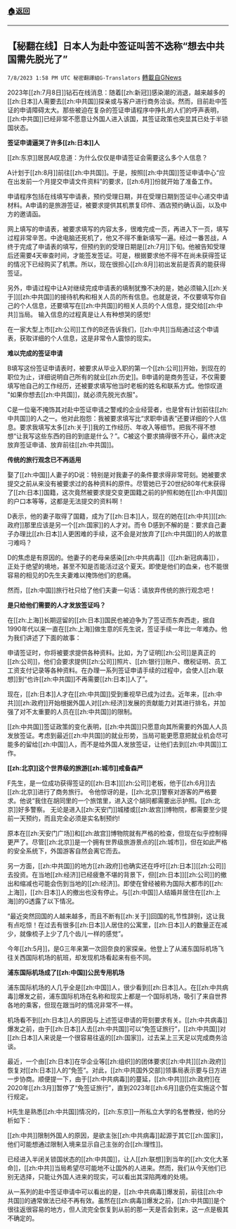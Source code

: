 ###  [:house:返回](README.md)
---


## 【秘翻在线】日本人为赴中签证叫苦不迭称“想去中共国需先脱光了”
`7/8/2023 1:58 PM UTC 秘密翻譯組G-Translators` [轉載自GNews](https://gnews.org/articles/1446412)

2023年[[zh:7月8日]]钻石在线消息：随着[[zh:新冠]]感染潮的消退，越来越多的[[zh:日本]]人需要去[[zh:中共国]]探亲或与客户进行商务洽谈。然而，目前赴中签证的申请障碍太大。那些被迫在复杂的签证申请程序中挣扎的人们的呼声表明，[[zh:中共国]]已经非常不愿意让外国人进入该国，其签证政策也突显其已处于半锁国状态。

**签证申请逼哭了许多[[zh:日本]]人**

[[zh:东京]]居民A叹息道：为什么仅仅是申请签证会需要这么多个人信息？

A计划于[[zh:8月]]前往[[zh:中共国]]。于是，按照[[zh:中共国]]签证申请中心“应在出发前一个月提交申请文件资料”的要求，[[zh:6月]]份就开始了准备工作。

申请程序包括在线填写申请表，预约受理日期，并在受理日期到签证中心递交申请材料。A申请的是旅游签证，被要求提供其机票复印件、酒店预约确认函，以及中方的邀请函。

网上填写的申请表，被要求填写的内容太多，很难完成一页，再进入下一页，填写过程非常辛苦。中途电脑还死机了，他又不得不重新填写一遍。经过一番苦战，A终于完成了申请表的填写，但预约到的受理日期是[[zh:7月]]下旬。他被告知受理后还需要4天审查时间，才能签发签证。可是，根据要求他不得不在尚未获得签证的情况下已经购买了机票。所以，现在很担心[[zh:8月]]初出发前是否真的能获得签证。

另外，申请过程中让A对继续完成申请表的填制犹豫不决的是，她必须输入[[zh:关于]][[zh:中共国]]的接待机构和相关人员的所有信息。也就是说，不仅要填写你自己的个人信息，还要填写在[[zh:中共国]]的相关人员的个人信息，提交给[[zh:中共]]当局。 输入信息的过程真是让人有种想哭的感觉!

在一家大型上市[[zh:公司]]工作的B还告诉我们，[[zh:中共]]当局通过这个申请表，获取详细的个人信息，这是非常令人震惊的现实。

**难以完成的签证申请**

B填写这份签证申请表时，被要求从毕业入职的第一个[[zh:公司]]开始，到现在的职位为止，详细说明自己所有的就业[[zh:历史]]。B申请的是商务签证，不仅需要填写他自己的工作经历，还被要求填写他当时老板的姓名和联系方式。他惊叹道 "如果你想去[[zh:中共国]]，就必须先脱光衣服"。

C是一位毫不掩饰其对赴中签证申请之警戒的企业经营者，也是曾有计划前往[[zh:中共国]]的人之一。他对此抱怨：我被要求填写比“求职申请表”还要详细的个人信息。要求我填写太多[[zh:关于]]我的工作经历、年收入等细节。把我不得不想想“让我写这些东西的目的到底是什么？”。C被这个要求搞得很不开心，最终决定放弃签证申请、放弃前往[[zh:中共国]]。

**传统的旅行观念已不再适用**

娶了[[zh:中国]]人妻子的D说：特别是对我妻子的条件要求得非常苛刻。她被要求提交之前从来没有被要求过的各种资料的原件。尽管她已于20世纪80年代末获得了[[zh:日本]]国籍，这次竟然被要求提交变更国籍之前的护照和她在[[zh:中共国]]的户口本等等，这都是无法提交的资料啊！

D表示，他的妻子取得了国籍，成为了[[zh:日本]]人，现在的她在[[zh:中共]][[zh:政府]]那里应该是另一个[[zh:国家]]的人才对。而令 D感到不解的是：要求自己妻子办理比[[zh:日本]]人更困难的手续，这不会是对放弃了[[zh:中共国]]的人的故意刁难吗？

D的焦虑是有原因的。他妻子的老母亲感染[[zh:中共病毒]]（[[zh:新冠病毒]]），正处于绝望的境地，甚至不知是否能活过这个夏天。即使是他们的血亲，也不能很容易的相见的D先生夫妻难以掩饰他们的悲痛。

然而，[[zh:中国]]旅行社只给了他们夫妻一句话：请放弃传统的旅行观念吧！

**是只给他们需要的人才发放签证吗？**

在[[zh:上海]]长期逗留的[[zh:日本]]国民也被迫争为了签证而东奔西走，据自1990年代以来一直在[[zh:上海]]做生意的E先生说，签证手续一年比一年难办。他为我们讲述了下面的故事：

申请签证时，你将被要求提供各种资料。比如，为了证明[[zh:公司]]是真正的[[zh:公司]]，他们会要求提供[[zh:公司]]照片、[[zh:银行]]账户、缴税证明、员工工资支付记录等各种资料。在办理一系列签证申请手续的过程中，会使人[[zh:联想]]到“也许[[zh:中共国]]不再需要[[zh:日本]]人了”。

现在，[[zh:日本]]人才在[[zh:中共国]]受到重视早已成为过去。近年来，[[zh:中共]][[zh:政府]]开始根据外国人对[[zh:经济]]发展的贡献能力对其进行排名，并加强了对不太重要的人员在[[zh:中共国]]的限制。

[[zh:中共国]]签证政策的变化表明，[[zh:中共国]]只愿意向其所需要的外国人人员发放签证。考虑到最近[[zh:中共国]]的就业形势，当局可能更愿意把就业机会尽可能多的留给[[zh:中国]]人，而不是给外国人发放签证，让他们去到[[zh:中共国]]工作。

**[[zh:北京]]这个世界级的旅游[[zh:城市]]戒备森严**

F先生，是一位成功获得签证的[[zh:日本]][[zh:公司]]老板，他于[[zh:6月]]去[[zh:北京]]进行了商务旅行。 令他惊讶的是，[[zh:北京]]警察对游客的严格要求。他说“我住在胡同里的一个旅馆里，进入这个胡同都需要出示护照。[[zh:北京]]好多警察。 无论是进入[[zh:天安门]]城楼或[[zh:故宫]]博物院，都需要至少提前一天预约，而且完全必须是实名制预约!

原本在[[zh:天安门广场]]和[[zh:故宫]]博物院就有严格的检查，但现在似乎控制得更严了。尽管[[zh:北京]]是一个拥有世界级旅游景点的[[zh:城市]]，但在如此严格的安全系统下，外国游客自然会离它而去。

另一方面，[[zh:中共国]]的地方[[zh:政府]]也确实还在呼吁[[zh:日本]][[zh:公司]]去投资。在当地[[zh:经济]]已经疲惫不堪的背景下，但[[zh:日本]][[zh:公司]]的撤出和缩减也可能会伤到当地的[[zh:经济]]。即使在曾经被称为国际大都市的[[zh:上海]]，[[zh:日本]]人的撤出也没有停止。与[[zh:中国]]人结婚并居住在[[zh:上海]]的G透露了以下情况。

“最近突然回国的人越来越多，而且不断有[[zh:关于]]回国的礼节性辞别，这让我有点吃惊！在过去有很多[[zh:日本]]人居住的公寓里，[[zh:日本]]人的数量正在减少，就像梳子上少了几个齿儿一样的感觉”。

今年[[zh:5月]]，是G三年来第一次回奈良的家探亲。他登上了从浦东国际机场飞往关西国际机场的航班，却发现机场看起来有些不同。

**浦东国际机场成了[[zh:中国]]公民专用机场**

浦东国际机场的人几乎全是[[zh:中国]]人，很少看到[[zh:日本]]人。在[[zh:中共病毒]]爆发之前，浦东国际机场在名称和现实上都是一个国际机场，吸引了来自世界各地的乘客，但现在跟当时的情况非常不一样。

机场看不到[[zh:日本]]人的原因与上述签证申请的苛刻要求有关。[[zh:中共病毒]]爆发之前，由于[[zh:日本]]人去[[zh:中共国]]可以“免签证旅行”，[[zh:中共国]]对[[zh:日本]]人来说是一个很容易往返的[[zh:国家]]，过去呆上三天足以完成商务洽谈。

最近，一个由[[zh:日本]]在华企业等[[zh:组织]]的团体要求[[zh:中共]][[zh:政府]]恢复对[[zh:日本]]人的“免签”。对此，[[zh:中共国外交部]]领事局表示要与日方进一步协商。顺便提一下，由于[[zh:中共病毒]]的蔓延，[[zh:中共]][[zh:政府]]在2020年[[zh:3月]]暂停了“免签证旅行”，直到2023年[[zh:6月]]底仍在实施这个暂行规定。

H先生是熟悉[[zh:中共国]]情况的，[[zh:东京]]一所私立大学的名誉教授，他的分析如下：

[[zh:中共]]限制外国人的原因，是欲主张[[zh:中共病毒]]起源于其它[[zh:国家]]，他们可能想通过限制入境来显示自己主张的合[[zh:理性]]。

已经进入半闭关锁国状态的[[zh:中共国]]，让人[[zh:联想]]到当年的[[zh:文化大革命]]，[[zh:中共]]当局希望尽可能地不让国外的人进来。然而，我们从今天他们已别无选择，只能让外国人进来的现实，可以看出其深陷两难的处境。

从一系列的赴中签证申请中可以看出的是，[[zh:中共病毒]]爆发前，前往[[zh:中共国]]的通常做法已经不再有效。虽然在[[zh:病毒]]爆发之前，[[zh:中共国]]是个很往返很容易的地方，但人流完全恢复到从前的那一天是否会到来，这一点是极其不确定的。
